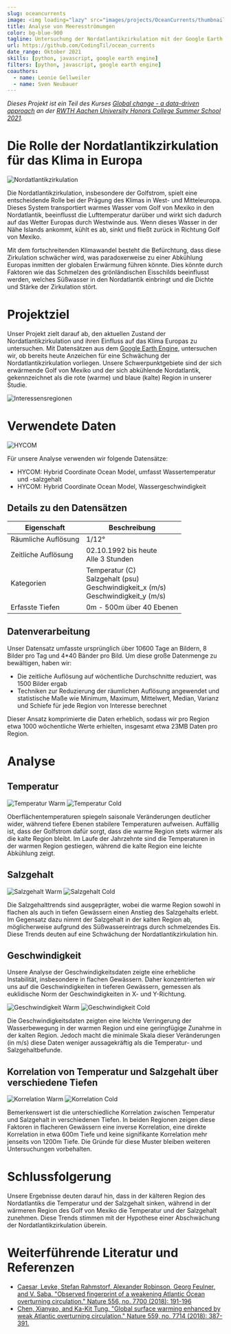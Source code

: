 ```yaml
---
slug: oceancurrents
image: <img loading="lazy" src="images/projects/OceanCurrents/thumbnail.webp" alt="Examination of the North Atlantic cirulation"/>
title: Analyse von Meeresströmungen
color: bg-blue-900
tagline: Untersuchung der Nordatlantikzirkulation mit der Google Earth Engine
url: https://github.com/CodingTil/ocean_currents
date_range: Oktober 2021
skills: [python, javascript, google earth engine]
filters: [python, javascript, google earth engine]
coauthors:
  - name: Leonie Gellweiler
  - name: Sven Neubauer
---
```

_Dieses Projekt ist ein Teil des Kurses [Global change - a data-driven approach](https://www.hc.rwth-aachen.de/cms/HC/Events/HCSS/HCSS2021/~ntcpe/GlobalChange/lidx/1/) an der [RWTH Aachen University Honors College Summer School 2021](https://www.hc.rwth-aachen.de/cms/hc/events/hcss/~ursik/hcss2021/?lidx=1)._

# Die Rolle der Nordatlantikzirkulation für das Klima in Europa
<img loading="lazy" src="images/projects/OceanCurrents/gulf_stream_visu.webp" alt="Nordatlantikzirkulation"/>

Die Nordatlantikzirkulation, insbesondere der Golfstrom, spielt eine entscheidende Rolle bei der Prägung des Klimas in West- und Mitteleuropa. Dieses System transportiert warmes Wasser vom Golf von Mexiko in den Nordatlantik, beeinflusst die Lufttemperatur darüber und wirkt sich dadurch auf das Wetter Europas durch Westwinde aus. Wenn dieses Wasser in der Nähe Islands ankommt, kühlt es ab, sinkt und fließt zurück in Richtung Golf von Mexiko.

Mit dem fortschreitenden Klimawandel besteht die Befürchtung, dass diese Zirkulation schwächer wird, was paradoxerweise zu einer Abkühlung Europas inmitten der globalen Erwärmung führen könnte. Dies könnte durch Faktoren wie das Schmelzen des grönländischen Eisschilds beeinflusst werden, welches Süßwasser in den Nordatlantik einbringt und die Dichte und Stärke der Zirkulation stört.

# Projektziel
Unser Projekt zielt darauf ab, den aktuellen Zustand der Nordatlantikzirkulation und ihren Einfluss auf das Klima Europas zu untersuchen. Mit Datensätzen aus dem [Google Earth Engine](https://earthengine.google.com/), untersuchen wir, ob bereits heute Anzeichen für eine Schwächung der Nordatlantikzirkulation vorliegen. Unsere Schwerpunktgebiete sind der sich erwärmende Golf von Mexiko und der sich abkühlende Nordatlantik, gekennzeichnet als die rote (warme) und blaue (kalte) Region in unserer Studie.

<img loading="lazy" src="images/projects/OceanCurrents/regions_of_interest.webp" alt="Interessensregionen"/>

# Verwendete Daten
<img loading="lazy" src="images/projects/OceanCurrents/datasets.webp" alt="HYCOM"/>

Für unsere Analyse verwenden wir folgende Datensätze:
 - HYCOM: Hybrid Coordinate Ocean Model, umfasst Wassertemperatur und -salzgehalt
 - HYCOM: Hybrid Coordinate Ocean Model, Wassergeschwindigkeit

## Details zu den Datensätzen
| Eigenschaft | Beschreibung |
| --- | --- |
| Räumliche Auflösung | 1/12° |
| Zeitliche Auflösung | 02.10.1992 bis heute<br>Alle 3 Stunden |
| Kategorien | Temperatur (C)<br>Salzgehalt (psu)<br>Geschwindigkeit_x (m/s)<br>Geschwindigkeit_y (m/s) |
| Erfasste Tiefen | 0m - 500m über 40 Ebenen |

## Datenverarbeitung
Unser Datensatz umfasste ursprünglich über 10600 Tage an Bildern, 8 Bilder pro Tag und 4*40 Bänder pro Bild. Um diese große Datenmenge zu bewältigen, haben wir:
 - Die zeitliche Auflösung auf wöchentliche Durchschnitte reduziert, was 1500 Bilder ergab
 - Techniken zur Reduzierung der räumlichen Auflösung angewendet und statistische Maße wie Minimum, Maximum, Mittelwert, Median, Varianz und Schiefe für jede Region von Interesse berechnet

Dieser Ansatz komprimierte die Daten erheblich, sodass wir pro Region etwa 1000 wöchentliche Werte erhielten, insgesamt etwa 23MB Daten pro Region.

# Analyse
## Temperatur
<img loading="lazy" src="images/projects/OceanCurrents/temperature_warm.webp" alt="Temperatur Warm"/>
<img loading="lazy" src="images/projects/OceanCurrents/temperature_cold.webp" alt="Temperatur Cold"/>

Oberflächentemperaturen spiegeln saisonale Veränderungen deutlicher wider, während tiefere Ebenen stabilere Temperaturen aufweisen. Auffällig ist, dass der Golfstrom dafür sorgt, dass die warme Region stets wärmer als die kalte Region bleibt. Im Laufe der Jahrzehnte sind die Temperaturen in der warmen Region gestiegen, während die kalte Region eine leichte Abkühlung zeigt.

## Salzgehalt
<img loading="lazy" src="images/projects/OceanCurrents/salinity_warm.webp" alt="Salzgehalt Warm"/>
<img loading="lazy" src="images/projects/OceanCurrents/salinity_cold.webp" alt="Salzgehalt Cold"/>

Die Salzgehalttrends sind ausgeprägter, wobei die warme Region sowohl in flachen als auch in tiefen Gewässern einen Anstieg des Salzgehalts erlebt. Im Gegensatz dazu nimmt der Salzgehalt in der kalten Region ab, möglicherweise aufgrund des Süßwassereintrags durch schmelzendes Eis. Diese Trends deuten auf eine Schwächung der Nordatlantikzirkulation hin.

## Geschwindigkeit
Unsere Analyse der Geschwindigkeitsdaten zeigte eine erhebliche Instabilität, insbesondere in flachen Gewässern. Daher konzentrierten wir uns auf die Geschwindigkeiten in tieferen Gewässern, gemessen als euklidische Norm der Geschwindigkeiten in X- und Y-Richtung.

<img loading="lazy" src="images/projects/OceanCurrents/velocity_warm.webp" alt="Geschwindigkeit Warm"/>
<img loading="lazy" src="images/projects/OceanCurrents/velocity_cold.webp" alt="Geschwindigkeit Cold"/>

Die Geschwindigkeitsdaten zeigten eine leichte Verringerung der Wasserbewegung in der warmen Region und eine geringfügige Zunahme in der kalten Region. Jedoch macht die minimale Skala dieser Veränderungen (in m/s) diese Daten weniger aussagekräftig als die Temperatur- und Salzgehaltbefunde.

## Korrelation von Temperatur und Salzgehalt über verschiedene Tiefen
<img loading="lazy" src="images/projects/OceanCurrents/correlation_warm.webp" alt="Korrelation Warm"/>
<img loading="lazy" src="images/projects/OceanCurrents/correlation_cold.webp" alt="Korrelation Cold"/>

Bemerkenswert ist die unterschiedliche Korrelation zwischen Temperatur und Salzgehalt in verschiedenen Tiefen. In beiden Regionen zeigen diese Faktoren in flacheren Gewässern eine inverse Korrelation, eine direkte Korrelation in etwa 600m Tiefe und keine signifikante Korrelation mehr jenseits von 1200m Tiefe. Die Gründe für diese Muster bleiben weiteren Untersuchungen vorbehalten.

# Schlussfolgerung
Unsere Ergebnisse deuten darauf hin, dass in der kälteren Region des Nordatlantiks die Temperatur und der Salzgehalt sinken, während in der wärmeren Region des Golf von Mexiko die Temperatur und der Salzgehalt zunehmen. Diese Trends stimmen mit der Hypothese einer Abschwächung der Nordatlantikzirkulation überein.

# Weiterführende Literatur und Referenzen
 - [Caesar, Levke, Stefan Rahmstorf, Alexander Robinson, Georg Feulner, and V. Saba. "Observed fingerprint of a weakening Atlantic Ocean overturning circulation." Nature 556, no. 7700 (2018): 191-196](https://www.nature.com/articles/s41586-018-0006-5)
 - [Chen, Xianyao, and Ka-Kit Tung. "Global surface warming enhanced by weak Atlantic overturning circulation." Nature 559, no. 7714 (2018): 387-391.](https://www.nature.com/articles/s41586-018-0320-y)
